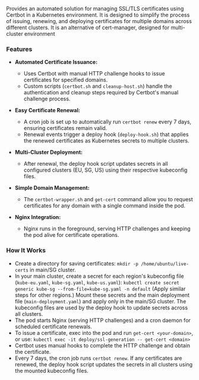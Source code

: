 Provides an automated solution for managing SSL/TLS certificates using Certbot in a Kubernetes environment. It is designed to simplify the process of issuing, renewing, and deploying certificates for multiple domains across different clusters. It is an alternative of cert-manager, designed for multi-cluster environment

### Features

- **Automated Certificate Issuance:**
  - Uses Certbot with manual HTTP challenge hooks to issue certificates for specified domains.
  - Custom scripts (`certbot.sh` and `cleanup-host.sh`) handle the authentication and cleanup steps required by Certbot's manual challenge process.

- **Easy Certificate Renewal:**
  - A cron job is set up to automatically run `certbot renew` every 7 days, ensuring certificates remain valid.
  - Renewal events trigger a deploy hook (`deploy-hook.sh`) that applies the renewed certificates as Kubernetes secrets to multiple clusters.

- **Multi-Cluster Deployment:**
  - After renewal, the deploy hook script updates secrets in all configured clusters (EU, SG, US) using their respective kubeconfig files.

- **Simple Domain Management:**
  - The `certbot-wrapper.sh` and `get-cert` command allow you to request certificates for any domain with a single command inside the pod.

- **Nginx Integration:**
  - Nginx runs in the foreground, serving HTTP challenges and keeping the pod alive for certificate operations.

### How It Works
 - Create a directory for saving certificates: `mkdir -p /home/ubuntu/live-certs` in main/SG cluster.
 - In your main cluster, create a secret for each region's kubeconfig file (`kube-eu.yaml`, `kube-sg.yaml`, `kube-us.yaml`):
   `kubectl create secret generic kube-sg --from-file=kube-sg.yaml -n default`
   (Apply similar steps for other regions.)
   Mount these secrets and the main deployment file (`main-deployment.yaml`) and apply only in the main/SG cluster. The kubeconfig files are used by the deploy hook to update secrets across all clusters.
 - The pod starts Nginx (serving HTTP challenges) and a cron daemon for scheduled certificate renewals.
 - To issue a certificate, exec into the pod and run `get-cert <your-domain>`, or use: `kubectl exec -it deploy/ssl-generation -- get-cert <domain>`
 - Certbot uses manual hooks to complete the HTTP challenge and obtain the certificate.
 - Every 7 days, the cron job runs `certbot renew`. If any certificates are renewed, the deploy hook script updates the secrets in all clusters using the mounted kubeconfig files.

